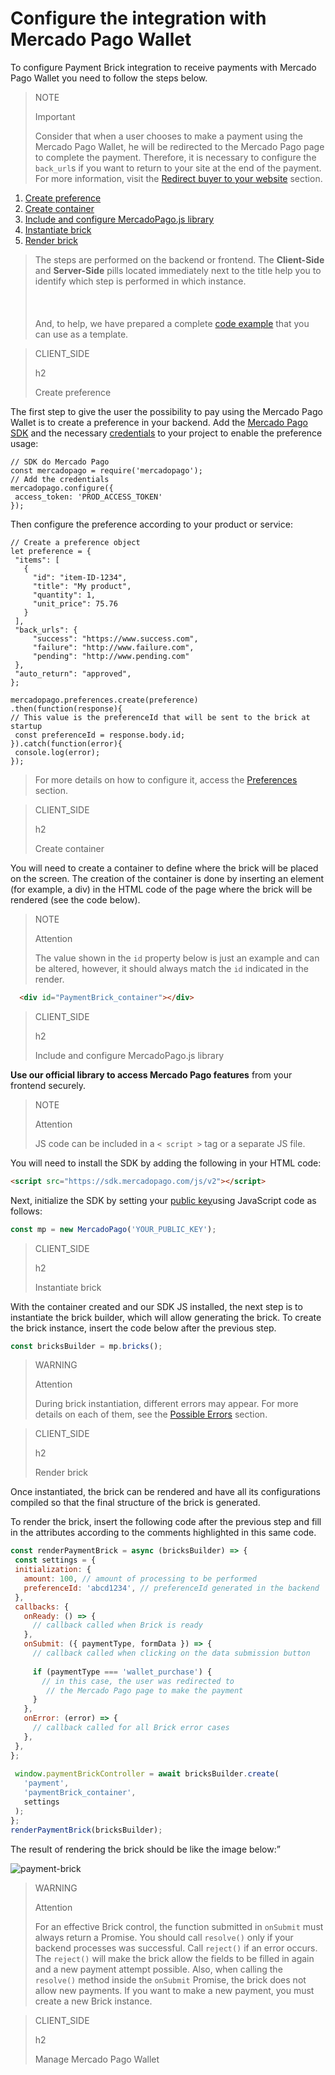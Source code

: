 # Configure the integration with Mercado Pago Wallet

To configure Payment Brick integration to receive payments with Mercado Pago Wallet you need to follow the steps below. 

> NOTE
>
> Important
>
> Consider that when a user chooses to make a payment using the Mercado Pago Wallet, he will be redirected to the Mercado Pago page to complete the payment. Therefore, it is necessary to configure the `back_url`s if you want to return to your site at the end of the payment. For more information, visit the [Redirect buyer to your website](/developers/en/docs/checkout-bricks/payment-brick/additional-customization/preferences) section.

1. [Create preference]()
2. [Create container](#bookmark_create_container)
3. [Include and configure MercadoPago.js library](#bookmark_include_and_configure_mercadopago.js_library)
4. [Instantiate brick](#bookmark_instantiate_brick)
5. [Render brick](#bookmark_render_brick)

> The steps are performed on the backend or frontend. The **Client-Side** and **Server-Side** pills located immediately next to the title help you to identify which step is performed in which instance. <br/></br>
> <br/></br>
> And, to help, we have prepared a complete [code example](/developers/en/docs/checkout-bricks/payment-brick/code-example/wallet) that you can use as a template.

> CLIENT_SIDE
>
> h2
>
> Create preference

The first step to give the user the possibility to pay using the Mercado Pago Wallet is to create a preference in your backend. Add the [Mercado Pago SDK](/developers/en/docs/sdks-library/landing) and the necessary [credentials](/developers/en/guides/additional-content/credentials/credentials) to your project to enable the preference usage:

```node
// SDK do Mercado Pago
const mercadopago = require('mercadopago');
// Add the credentials
mercadopago.configure({
 access_token: 'PROD_ACCESS_TOKEN'
});
``` 

Then configure the preference according to your product or service:

```node
// Create a preference object
let preference = {
 "items": [
   {
     "id": "item-ID-1234",
     "title": "My product",
     "quantity": 1,
     "unit_price": 75.76
   }
 ],
 "back_urls": {
     "success": "https://www.success.com",
     "failure": "http://www.failure.com",
     "pending": "http://www.pending.com"
 },
 "auto_return": "approved",
};
 
mercadopago.preferences.create(preference)
.then(function(response){
// This value is the preferenceId that will be sent to the brick at startup
 const preferenceId = response.body.id;
}).catch(function(error){
 console.log(error);
});
```

> For more details on how to configure it, access the [Preferences](/developers/en/docs/checkout-bricks/payment-brick/additional-customization/preferences) section.

> CLIENT_SIDE
>
> h2
>
> Create container

You will need to create a container to define where the brick will be placed on the screen. The creation of the container is done by inserting an element (for example, a div) in the HTML code of the page where the brick will be rendered (see the code below).

> NOTE
> 
> Attention
>
> The value shown in the `id` property below is just an example and can be altered, however, it should always match the `id` indicated in the render.

```html
  <div id="PaymentBrick_container"></div>
```

> CLIENT_SIDE
>
> h2
>
> Include and configure MercadoPago.js library

**Use our official library to access Mercado Pago features** from your frontend securely.

> NOTE
>
> Attention
>
> JS code can be included in a `< script >` tag or a separate JS file.

You will need to install the SDK by adding the following in your HTML code:

```html
<script src="https://sdk.mercadopago.com/js/v2"></script>
```

Next, initialize the SDK by setting your [public key](/developers/en/guides/additional-content/credentials/credentials)using JavaScript code as follows:

```javascript
const mp = new MercadoPago('YOUR_PUBLIC_KEY');
```

> CLIENT_SIDE
>
> h2
>
> Instantiate brick

With the container created and our SDK JS installed, the next step is to instantiate the brick builder, which will allow generating the brick. To create the brick instance, insert the code below after the previous step.

```javascript
const bricksBuilder = mp.bricks();
```

> WARNING
>
> Attention
>
> During brick instantiation, different errors may appear. For more details on each of them, see the [Possible Errors](/developers/en/docs/checkout-bricks/additional-content/possible-errors) section.

> CLIENT_SIDE
>
> h2
>
> Render brick

Once instantiated, the brick can be rendered and have all its configurations compiled so that the final structure of the brick is generated.

To render the brick, insert the following code after the previous step and fill in the attributes according to the comments highlighted in this same code.

```javascript
const renderPaymentBrick = async (bricksBuilder) => {
 const settings = {
 initialization: {
   amount: 100, // amount of processing to be performed
   preferenceId: 'abcd1234', // preferenceId generated in the backend
 },
 callbacks: {
   onReady: () => {
     // callback called when Brick is ready
   },
   onSubmit: ({ paymentType, formData }) => {
     // callback called when clicking on the data submission button
  
     if (paymentType === 'wallet_purchase') {
       // in this case, the user was redirected to
        // the Mercado Pago page to make the payment
     }
   },
   onError: (error) => {
     // callback called for all Brick error cases
   },
 },
};
 
 window.paymentBrickController = await bricksBuilder.create(
   'payment',
   'paymentBrick_container',
   settings
 );
};
renderPaymentBrick(bricksBuilder); 
```

The result of rendering the brick should be like the image below:”

![payment-brick](checkout-bricks/card-form-en.png)

> WARNING
>
> Attention
>
> For an effective Brick control, the function submitted in `onSubmit` must always return a Promise. You should call `resolve()` only if your backend processes was successful. Call `reject()` if an error occurs. The `reject()` will make the brick allow the fields to be filled in again and a new payment attempt possible. Also, when calling the `resolve()` method inside the `onSubmit` Promise, the brick does not allow new payments. If you want to make a new payment, you must create a new Brick instance.

> CLIENT_SIDE 
>
> h2
>
> Manage Mercado Pago Wallet
